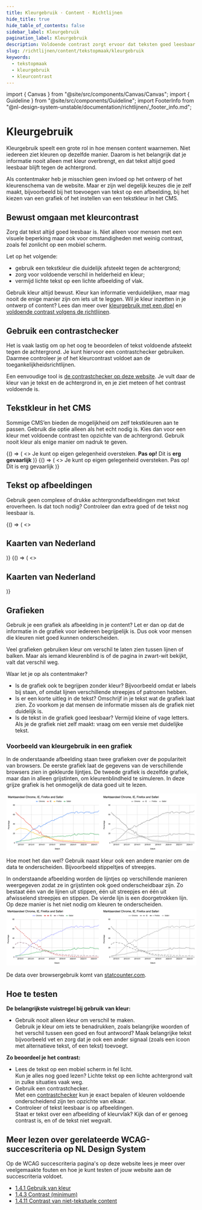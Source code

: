 ```yaml
---
title: Kleurgebruik · Content · Richtlijnen
hide_title: true
hide_table_of_contents: false
sidebar_label: Kleurgebruik
pagination_label: Kleurgebruik
description: Voldoende contrast zorgt ervoor dat teksten goed leesbaar zijn. Ook wanneer iemand slechtziend is of als de zon op je smartphone schijnt.
slug: /richtlijnen/content/tekstopmaak/kleurgebruik
keywords:
  - tekstopmaak
  - kleurgebruik
  - kleurcontrast
---
```


<!-- @license CC0-1.0 -->

import { Canvas } from "@site/src/components/Canvas/Canvas";
import { Guideline } from "@site/src/components/Guideline";
import FooterInfo from "@nl-design-system-unstable/documentation/richtlijnen/\_footer_info.md";

# Kleurgebruik

Kleurgebruik speelt een grote rol in hoe mensen content waarnemen. Niet iedereen ziet kleuren op dezelfde manier. Daarom is het belangrijk dat je informatie nooit alleen met kleur overbrengt, en dat tekst altijd goed leesbaar blijft tegen de achtergrond.

Als contentmaker heb je misschien geen invloed op het ontwerp of het kleurenschema van de website. Maar er zijn wel degelijk keuzes die je zelf maakt, bijvoorbeeld bij het toevoegen van tekst op een afbeelding, bij het kiezen van een grafiek of het instellen van een tekstkleur in het CMS.

## Bewust omgaan met kleurcontrast

Zorg dat tekst altijd goed leesbaar is. Niet alleen voor mensen met een visuele beperking maar ook voor omstandigheden met weinig contrast, zoals fel zonlicht op een mobiel scherm.

Let op het volgende:

- gebruik een tekstkleur die duidelijk afsteekt tegen de achtergrond;
- zorg voor voldoende verschil in helderheid en kleur;
- vermijd lichte tekst op een lichte afbeelding of vlak.

Gebruik kleur altijd bewust. Kleur kan informatie verduidelijken, maar mag nooit de enige manier zijn om iets uit te leggen.
Wil je kleur inzetten in je ontwerp of content? Lees dan meer over [kleurgebruik met een doel](/richtlijnen/stijl/kleuren/doel) en [voldoende contrast volgens de richtlijnen](/wcag/1.4.3).

## Gebruik een contrastchecker

Het is vaak lastig om op het oog te beoordelen of tekst voldoende afsteekt tegen de achtergrond. Je kunt hiervoor een contrastchecker gebruiken. Daarmee controleer je of het kleurcontrast voldoet aan de toegankelijkheidsrichtlijnen.

Een eenvoudige tool is [de contrastchecker op deze website](/contrast).
Je vult daar de kleur van je tekst en de achtergrond in, en je ziet meteen of het contrast voldoende is.

## Tekstkleur in het CMS

Sommige CMS’en bieden de mogelijkheid om zelf tekstkleuren aan te passen. Gebruik die optie alleen als het echt nodig is. Kies dan voor een kleur met voldoende contrast ten opzichte van de achtergrond. Gebruik nooit kleur als enige manier om nadruk te geven.

<!-- Dit omzetten naar Do's en Dont's -->

<Guideline appearance="do" title="Vette tekst gebruiken om tekst nadruk te geven">
  <Canvas language="html">
    {() => (
      <>
        Je kunt op eigen gelegenheid oversteken. <strong>Pas op!</strong> Dit is <strong>erg gevaarlijk</strong>
      </>
    )}
  </Canvas>
</Guideline>

<Guideline appearance="dont" title="Kleur gebruiken om tekst nadruk te geven">
  <Canvas language="html">
    {() => (
      <>
        Je kunt op eigen gelegenheid oversteken. <span style={{ color: 'red' }}>Pas op!</span> Dit is <span style={{ color: 'red' }}>erg gevaarlijk</span>
      </>
    )}
  </Canvas>
</Guideline>

## Tekst op afbeeldingen

Gebruik geen complexe of drukke achtergrondafbeeldingen met tekst eroverheen. Is dat toch nodig? Controleer dan extra goed of de tekst nog leesbaar is.

<Guideline appearance="dont" title="Tekst over een complexe afbeelding of achtergrond plaatsen">
  <Canvas language="html">
    {() => (
      <>
        <div style={{ background:'center center no-repeat url("https://raw.githubusercontent.com/nl-design-system/documentatie/assets/richtlijnen_content_afbeeldingen-Kaart.jpg")' }}>
          <h2 style={{ padding: '50px', color: 'white' }}>Kaarten van Nederland</h2>
        </div>
      </>
    )}
  </Canvas>
</Guideline>

<Guideline appearance="do" title="Kies een achtergrond die voldoende contrast biedt met de tekst">
  <Canvas language="html">
    {() => (
      <>
        <div style={{ background:'center center no-repeat url("https://raw.githubusercontent.com/nl-design-system/documentatie/assets/richtlijnen_content_afbeeldingen-Kaart.jpg")' }}>
          <h2 style={{ padding: '50px', color: 'white', backgroundColor: 'rgba(0,0,0,0.5)' }}>Kaarten van Nederland</h2>
        </div>
      </>
    )}
  </Canvas>
</Guideline>

## Grafieken

Gebruik je een grafiek als afbeelding in je content? Let er dan op dat de informatie in de grafiek voor iedereen begrijpelijk is. Dus ook voor mensen die kleuren niet goed kunnen onderscheiden.

Veel grafieken gebruiken kleur om verschil te laten zien tussen lijnen of balken. Maar als iemand kleurenblind is of de pagina in zwart-wit bekijkt, valt dat verschil weg.

Waar let je op als contentmaker?

- Is de grafiek ook te begrijpen zonder kleur?
  Bijvoorbeeld omdat er labels bij staan, of omdat lijnen verschillende streepjes of patronen hebben.
- Is er een korte uitleg in de tekst?
  Omschrijf in je tekst wat de grafiek laat zien. Zo voorkom je dat mensen de informatie missen als de grafiek niet duidelijk is.
- Is de tekst in de grafiek goed leesbaar?
  Vermijd kleine of vage letters. Als je de grafiek niet zelf maakt: vraag om een versie met duidelijke tekst.

### Voorbeeld van kleurgebruik in een grafiek

In de onderstaande afbeelding staan twee grafieken over de populariteit van browsers. De eerste grafiek laat de gegevens van de verschillende browsers zien in gekleurde lijntjes. De tweede grafiek is dezelfde grafiek, maar dan in alleen grijstinten, om kleurenblindheid te simuleren. In deze grijze grafiek is het onmogelijk de data goed uit te lezen.

![Twee verschillende weergaven van een grafiek over de populariteit van verschillende webbrowsers, een met gekleurde lijntjes en daarnaast dezelfde grafiek in grijstinten.](https://raw.githubusercontent.com/nl-design-system/documentatie/assets/wcag-1-4-1-grafiek-fout.png)

Hoe moet het dan wel? Gebruik naast kleur ook een andere manier om de data te onderscheiden. Bijvoorbeeld stippeltjes of streepjes.

In onderstaande afbeelding worden de lijntjes op verschillende manieren weergegeven zodat ze in grijstinten ook goed onderscheidbaar zijn. Zo bestaat één van de lijnen uit stippen, één uit streepjes en één uit afwisselend streepjes en stippen. De vierde lijn is een doorgetrokken lijn. Op deze manier is het niet nodig om kleuren te onderscheiden.
![Twee verschillende weergaven van een grafiek over de populariteit van verschillende webbrowsers, een met gekleurde maar verschillend gestreepte lijntjes en daarnaast dezelfde grafiek in grijstinten.](https://raw.githubusercontent.com/nl-design-system/documentatie/assets/wcag-1-4-1-grafiek-goed.png)

De data over browsergebruik komt van [statcounter.com](https://gs.statcounter.com/browser-market-share#monthly-200901-202412).

## Hoe te testen

**De belangrijkste vuistregel bij gebruik van kleur:**

- Gebruik nooit alleen kleur om verschil te maken.  
  Gebruik je kleur om iets te benadrukken, zoals belangrijke woorden of het verschil tussen een goed en fout antwoord? Maak belangrijke tekst bijvoorbeeld vet en zorg dat je ook een ander signaal (zoals een icoon met alternatieve tekst, of een tekst) toevoegt.

**Zo beoordeel je het contrast:**

- Lees de tekst op een mobiel scherm in fel licht.  
  Kun je alles nog goed lezen? Lichte tekst op een lichte achtergrond valt in zulke situaties vaak weg.
- Gebruik een contrastchecker.  
  Met een [contrastchecker](/contrast) kun je exact bepalen of kleuren voldoende onderscheidend zijn ten opzichte van elkaar.
- Controleer of tekst leesbaar is op afbeeldingen.  
  Staat er tekst over een afbeelding of kleurvlak? Kijk dan of er genoeg contrast is, en of de tekst niet wegvalt.

## Meer lezen over gerelateerde WCAG-succescriteria op NL Design System

Op de WCAG succescriteria pagina's op deze website lees je meer over veelgemaakte fouten en hoe je kunt testen of jouw website aan de succescriteria voldoet.

- [1.4.1 Gebruik van kleur](/wcag/1.4.1)
- [1.4.3 Contrast (minimum)](/wcag/1.4.3)
- [1.4.11 Contrast van niet-tekstuele content](/wcag/1.4.11)

<FooterInfo />
